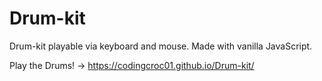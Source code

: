 # Drum-kit
Drum-kit playable via keyboard and mouse. Made with vanilla JavaScript.

Play the Drums! -> https://codingcroc01.github.io/Drum-kit/
